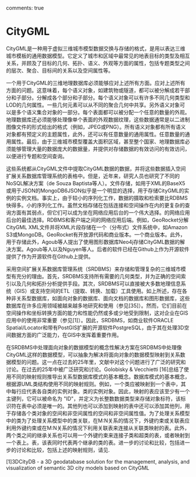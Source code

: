 comments: true

# CityGML
CityGML是一种用于虚拟三维城市模型数据交换与存储的格式，是用以表达三维城市模板的通用数据模型。它定义了城市和区域中最常见的地表目标的类型及相互关系，并顾及了目标的几何、拓扑、语义、外观等方面的属性，包括专题类型之间的层次、聚合、目标间的关系以及空间属性等。

一个用于CityGML的三维地理数据库必须能够应对上述所有方面。应对上述所有方面的问题。这意味着，每个语义对象，如建筑物或隧道，都可以被分解成若干部分和子部分。分解成各个部分和子部分。每个语义对象可以有许多不同几何类型和LOD的几何属性。一些几何元素可以从不同的聚合几何中共享。另外语义对象可以是多个语义集合对象的一部分。每个表面都可以被分配一个任意的数量的外观。地理数据库还必须能够处理像单个表面的外观数据纹理，这些数据通常是以二进制图像文件的形式给出的格式（例如，JPEG或PNG）。所有语义对象都有所有语义对象都有预定义的主题属性，此外，还可以有任意数量的通用属性。任意数量的通用属性。最后，由于三维城市模型覆盖大面积区域，甚至整个国家、地理数据库必须能够管理大量的数据庞大的数据量，并提供对存储数据的有效访问的有效访问，以便进行专题和空间查询。

这些系统都从CityGML文件中提取CityGML数据的数据，并将这些数据插入空间扩展关系数据库管理系统的表格中。但是，近年来，研究人员也研究了不同的NoSQL解决方案（de Souza Baptista等人）。文件存储，如用于XML的BaseX5或用于JSON的MongoDB6JSON似乎是一个明显的选择，用于存储CityGML的实例的实例文档。事实上，由于较小的序列化工作，数据的摄取和检索要比RDBMS快得多。小的序列化工作。虽然文档存储在包括连接和空间操作在内的更复杂的查询方面有其弱点，但它们可以成为坐在网络应用后台的一个伟大选择。的网络应用后台的最佳选择。RDBMS和客户端之间的网络应用后端。例如，GeoRocket分解CityGML XML文件并将XML片段存储在一个（分布式）文件系统中，如Amazon S3或MongoDB。GeoRocket有开放源代码和商业版本。一个商业版本。此外，用于存储此外，Agoub等人提出了使用图形数据库Neo4j存储CityGML数据的解决方案。Agoub等人以及Nguyen等人。后者的软件已经在Github上作为开源软件提供了作为开源软件在Github上提供。

采用空间扩展关系数据库管理系统（SRDBMS）来存储和管理复杂的三维城市模型有充分的理由。首先，SRDBMS支持所有需要的几何类型，并为正确的空间索引以及几何和拓扑分析提供手段。其次，SRDBMS可以直接被大多数地理信息系统（GIS）或支持空间的ETL（提取、转换、加载）工具使用。如上所述，存在各种非关系型数据库，如面向对象的数据库、面向文档的数据库和图形数据库，这些数据库在许多应用领域被越来越多地研究和使用（参见[35]）。然而，它们目前在空间操作和坐标转换方面的能力和性能仍然或多或少地受到限制，这对企业在GIS应用中的使用非常重要（参见[1]）。因此，SRDBMS，如商业软件ORACLE Spatial/Locator和带有PostGIS扩展的开源软件PostgreSQL，由于其在处理3D空间数据方面的广泛能力，在GIS中发挥着重要作用。

在SRDBMS中处理面向对象的数据模型的概念性解决方案在SRDBMS中处理像CityGML这样的数据模型，可以抽象为解决将面向对象的数据模型映射到关系数据模型的问题。这一点在过去的25年里，文献中对这个问题进行了广泛的研究和讨论。在过去的25年中被广泛研究和讨论。Golobisky & Vecchietti [16]总结了使用不同的映射规则推导出关系型数据库模式的基本概念。数据库模式的基本概念，根据源UML类结构使用不同的映射规则。例如，一个类应被映射到一个表中，其中每行应代表各自类的实例对象。类的实例对象。因此，映射的表应该至少有一个主键列，它可以被命名为 "ID"，并定义为长整数数据类型来存储对象标符，该标识符在表中必须是唯一的。其他列也可以添加到映射的表中还可以添加其他列，用于存储各个类对象的空间和非空间属性的空间和非空间属性值。为了处理关系模型中的类为了处理关系模型中的类关联，在M:N关系的情况下，外键约束或关联表应利用外键约束或在M:N关系的情况下利用关联表来连接从关联类映射的表。此外，两个类之间的继承关系也可以用一个外键约束来连接子类和超类的表，或者映射到一个表上。表，该表同时代表两个继承的类的表。进一步的讨论和比较，包括进一步的讨论和比较，包括上述的映射规则，请见.


[1]3DCityDB - a 3D geodatabase solution for the management, analysis, and visualization of semantic 3D city models based on CityGML